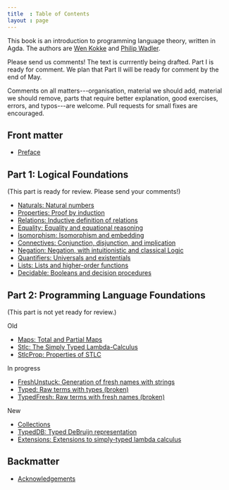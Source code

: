 ```yaml
---
title  : Table of Contents
layout : page
---
```


This book is an introduction to programming language theory, written
in Agda.  The authors are [Wen Kokke][wen] and [Philip Wadler][phil].

Please send us comments!  The text is currrently being drafted.  Part I
is ready for comment. We plan that Part II will be ready for comment
by the end of May.

Comments on all matters---organisation, material we should add,
material we should remove, parts that require better explanation, good
exercises, errors, and typos---are welcome.  Pull requests for small
fixes are encouraged.


## Front matter

  - [Preface](Preface)

## Part 1: Logical Foundations

(This part is ready for review. Please send your comments!)

  - [Naturals: Natural numbers](Naturals)
  - [Properties: Proof by induction](Properties)
  - [Relations: Inductive definition of relations](Relations)
  - [Equality: Equality and equational reasoning](Equality)
  - [Isomorphism: Isomorphism and embedding](Isomorphism)
  - [Connectives: Conjunction, disjunction, and implication](Connectives)
  - [Negation: Negation, with intuitionistic and classical Logic](Negation)
  - [Quantifiers: Universals and existentials](Quantifiers)
  - [Lists: Lists and higher-order functions](Lists)
  - [Decidable: Booleans and decision procedures](Decidable)

## Part 2: Programming Language Foundations

(This part is not yet ready for review.)

  Old
  - [Maps: Total and Partial Maps](Maps)
  - [Stlc: The Simply Typed Lambda-Calculus](Stlc)
  - [StlcProp: Properties of STLC](StlcProp)

  In progress
  - [FreshUnstuck: Generation of fresh names with strings](TypedFresh)
  - [Typed: Raw terms with types (broken)](Typed)
  - [TypedFresh: Raw terms with fresh names (broken)](TypedFresh)

  New
  - [Collections](Collections)
  - [TypedDB: Typed DeBruijn representation](TypedDB)
  - [Extensions: Extensions to simply-typed lambda calculus](Extensions)

## Backmatter

  - [Acknowledgements](Acknowledgements)

[sf]: https://softwarefoundations.cis.upenn.edu/
[wen]: https://github.com/wenkokke
[phil]: http://homepages.inf.ed.ac.uk/wadler/


<!--
  - [Basics: Functional Programming in Agda]({{ "/Basics" | relative_url }})
-->

